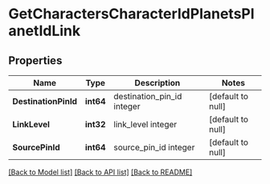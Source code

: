 # GetCharactersCharacterIdPlanetsPlanetIdLink

## Properties
Name | Type | Description | Notes
------------ | ------------- | ------------- | -------------
**DestinationPinId** | **int64** | destination_pin_id integer | [default to null]
**LinkLevel** | **int32** | link_level integer | [default to null]
**SourcePinId** | **int64** | source_pin_id integer | [default to null]

[[Back to Model list]](../README.md#documentation-for-models) [[Back to API list]](../README.md#documentation-for-api-endpoints) [[Back to README]](../README.md)

